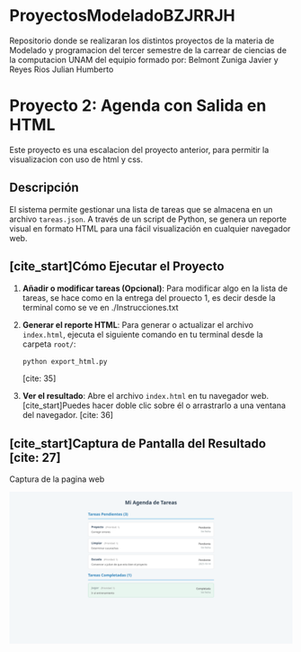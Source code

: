 # ProyectosModeladoBZJRRJH
Repositorio donde se realizaran los distintos proyectos de la materia de Modelado y programacion del tercer semestre de la carrear de ciencias de la computacion UNAM del equipio formado por: Belmont Zuniga Javier y Reyes Rios Julian Humberto

# Proyecto 2: Agenda con Salida en HTML

Este proyecto es una escalacion del proyecto anterior, para permitir la visualizacion con uso de html y css.

## Descripción

El sistema permite gestionar una lista de tareas que se almacena en un archivo `tareas.json`. A través de un script de Python, se genera un reporte visual en formato HTML para una fácil visualización en cualquier navegador web.

## [cite_start]Cómo Ejecutar el Proyecto

1.  **Añadir o modificar tareas (Opcional)**: Para modificar algo en la lista de tareas, se hace como en la entrega del prouecto 1, es decir desde la terminal como se ve en ./Instrucciones.txt

2.  **Generar el reporte HTML**: Para generar o actualizar el archivo `index.html`, ejecuta el siguiente comando en tu terminal desde la carpeta `root/`:
    ```bash
    python export_html.py
    ```
    [cite: 35]

3.  **Ver el resultado**: Abre el archivo `index.html` en tu navegador web. [cite_start]Puedes hacer doble clic sobre él o arrastrarlo a una ventana del navegador. [cite: 36]

## [cite_start]Captura de Pantalla del Resultado [cite: 27]
Captura de la pagina web

![Ejemplo de la agenda web](./ImageAgenda.png)